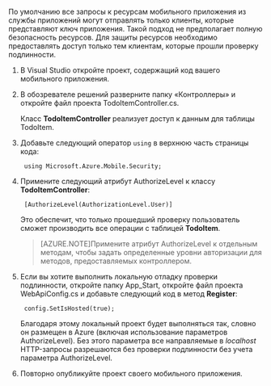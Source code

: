 

По умолчанию все запросы к ресурсам мобильного приложения из службы приложений могут отправлять только клиенты, которые представляют ключ приложения. Такой подход не предполагает полную безопасность ресурсов. Для защиты ресурсов необходимо предоставлять доступ только тем клиентам, которые прошли проверку подлинности.

1. В Visual Studio откройте проект, содержащий код вашего мобильного приложения. 

2. В обозревателе решений разверните папку «Контроллеры» и откройте файл проекта TodoItemController.cs.

	Класс **TodoItemController** реализует доступ к данным для таблицы TodoItem.

3. Добавьте следующий оператор `using` в верхнюю часть страницы кода:

		using Microsoft.Azure.Mobile.Security;

4. Примените следующий атрибут AuthorizeLevel к классу **TodoItemController**:

		[AuthorizeLevel(AuthorizationLevel.User)] 

	Это обеспечит, что только прошедший проверку пользователь сможет производить все операции с таблицей **TodoItem**.

	>[AZURE.NOTE]Примените атрибут AuthorizeLevel к отдельным методам, чтобы задать определенные уровни авторизации для методов, предоставляемых контроллером.

5. Если вы хотите выполнить локальную отладку проверки подлинности, откройте папку App_Start, откройте файл проекта WebApiConfig.cs и добавьте следующий код в метод **Register**:

		config.SetIsHosted(true);
	
	Благодаря этому локальный проект будет выполняться так, словно он размещен в Azure (включая использование параметров AuthorizeLevel). Без этого параметра все направляемые в *localhost* HTTP-запросы разрешаются без проверки подлинности без учета параметра AuthorizeLevel.

6. Повторно опубликуйте проект своего мобильного приложения.

<!---HONumber=July15_HO3-->